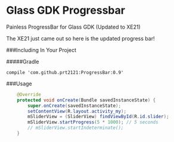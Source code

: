Glass GDK Progressbar
=====================

Painless ProgressBar for Glass GDK (Updated to XE21)

The XE21 just came out so here is the updated progress bar!

###Including In Your Project

#####Gradle
```
compile 'com.github.prt2121:ProgressBar:0.9'
```

###Usage

```java
    @Override
    protected void onCreate(Bundle savedInstanceState) {
        super.onCreate(savedInstanceState);
        setContentView(R.layout.activity_my);
        mSliderView = (SliderView) findViewById(R.id.slider);
        mSliderView.startProgress(5 * 1000); // 5 seconds
        // mSliderView.startIndeterminate();
    }
```

